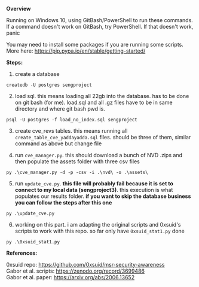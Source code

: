 __Overview__

Running on Windows 10, using GitBash/PowerShell to run these commands. If a command doesn't work on GitBash, try PowerShell. If that doesn't work, panic

You may need to install some packages if you are running some scripts. More here: https://pip.pypa.io/en/stable/getting-started/

__Steps:__

1) create a database

```createdb -U postgres sengproject```

2) load sql. this means loading all 22gb into the database. has to be done on git bash (for me). load.sql and all .gz files have to be in same directory and where git bash pwd is. 

```psql -U postgres -f load_no_index.sql sengproject```


3) create cve_revs tables. this means running all ```create_table_cve_yaddayadda.sql``` files. should be three of them, similar command as above but change file


4) run ```cve_manager.py```. this should download a bunch of NVD .zips and then populate the assets folder with three csv files

```py .\cve_manager.py -d -p -csv -i .\nvd\ -o .\assets\```

5) run ```update_cve.py```. __this file will probably fail because it is set to connect to my local data (sengproject3)__. this execution is what populates our results folder. __if you want to skip the database business you can follow the steps after this one__

```py .\update_cve.py```

6) working on this part. i am adapting the original scripts and 0xsuid's scripts to work with this repo. so far only have ```0xsuid_stat1.py``` done

```py .\0xsuid_stat1.py```


__References:__

0xsuid repo: https://github.com/0xsuid/msr-security-awareness \
Gabor et al. scripts: https://zenodo.org/record/3699486 \
Gabor et al. paper: https://arxiv.org/abs/2006.13652